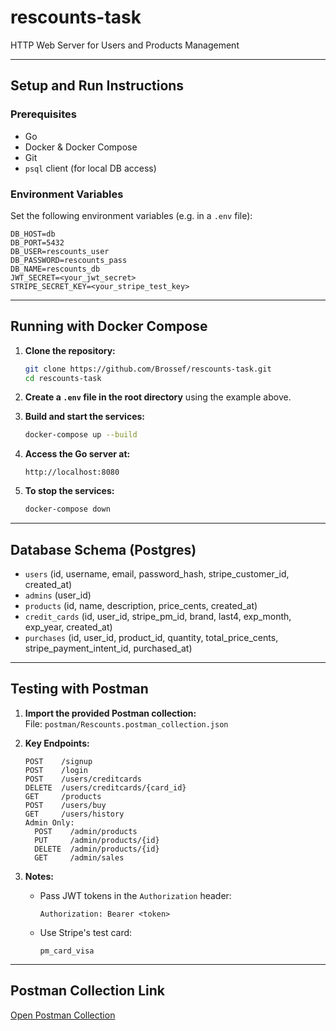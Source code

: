 # rescounts-task

HTTP Web Server for Users and Products Management

---

## Setup and Run Instructions

### Prerequisites
- Go  
- Docker & Docker Compose  
- Git  
- `psql` client (for local DB access)  

### Environment Variables
Set the following environment variables (e.g. in a `.env` file):

```env
DB_HOST=db
DB_PORT=5432
DB_USER=rescounts_user
DB_PASSWORD=rescounts_pass
DB_NAME=rescounts_db
JWT_SECRET=<your_jwt_secret>
STRIPE_SECRET_KEY=<your_stripe_test_key>
```

---

## Running with Docker Compose

1. **Clone the repository:**
   ```bash
   git clone https://github.com/Brossef/rescounts-task.git
   cd rescounts-task
   ```

2. **Create a `.env` file in the root directory** using the example above.

3. **Build and start the services:**
   ```bash
   docker-compose up --build
   ```

4. **Access the Go server at:**
   ```
   http://localhost:8080
   ```

5. **To stop the services:**
   ```bash
   docker-compose down
   ```

---

## Database Schema (Postgres)

- `users` (id, username, email, password_hash, stripe_customer_id, created_at)  
- `admins` (user_id)  
- `products` (id, name, description, price_cents, created_at)  
- `credit_cards` (id, user_id, stripe_pm_id, brand, last4, exp_month, exp_year, created_at)  
- `purchases` (id, user_id, product_id, quantity, total_price_cents, stripe_payment_intent_id, purchased_at)  

---

## Testing with Postman

1. **Import the provided Postman collection:**  
   File: `postman/Rescounts.postman_collection.json`

2. **Key Endpoints:**
   ```
   POST    /signup
   POST    /login
   POST    /users/creditcards
   DELETE  /users/creditcards/{card_id}
   GET     /products
   POST    /users/buy
   GET     /users/history
   Admin Only:
     POST    /admin/products
     PUT     /admin/products/{id}
     DELETE  /admin/products/{id}
     GET     /admin/sales
   ```

3. **Notes:**
   - Pass JWT tokens in the `Authorization` header:
     ```
     Authorization: Bearer <token>
     ```
   - Use Stripe's test card:
     ```
     pm_card_visa
     ```

---

## Postman Collection Link

[Open Postman Collection](https://postman.co/workspace/My-Workspace~61498fee-56fb-46b3-8468-f0f8e28a7135/collection/45502323-6c201d3f-c6a9-4555-9183-502f4e4e90b6?action=share&creator=45502323)
